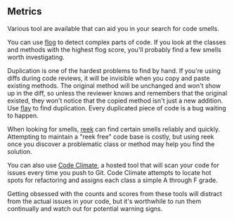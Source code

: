## Metrics

Various tool are available that can aid you in your search for code smells.

You can use [flog](http://rubygems.org/gems/flog) to detect complex parts of
code. If you look at the classes and methods with the highest flog score, you'll
probably find a few smells worth investigating.

Duplication is one of the hardest problems to find by hand. If you're using
diffs during code reviews, it will be invisible when you copy and paste
existing methods. The original method will be unchanged and won't show up in the
diff, so unless the reviewer knows and remembers that the original existed, they
won't notice that the copied method isn't just a new addition. Use
[flay](http://rubygems.org/gems/flay) to find duplication. Every duplicated
piece of code is a bug waiting to happen.

When looking for smells, [reek](https://github.com/troessner/reek/wiki) can find
certain smells reliably and quickly. Attempting to maintain a "reek free"
code base is costly, but using reek once you discover a problematic class or
method may help you find the solution.

You can also use [Code Climate](http://https://codeclimate.com/), a hosted tool
that will scan your code for issues every time you push to Git. Code Climate
attempts to locate hot spots for refactoring and assigns each class a simple A
through F grade.

Getting obsessed with the counts and scores from these tools will distract from
the actual issues in your code, but it's worthwhile to run them continually and
watch out for potential warning signs.
